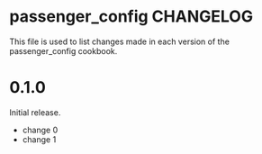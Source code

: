 # passenger_config CHANGELOG

This file is used to list changes made in each version of the passenger_config cookbook.

# 0.1.0

Initial release.

- change 0
- change 1

